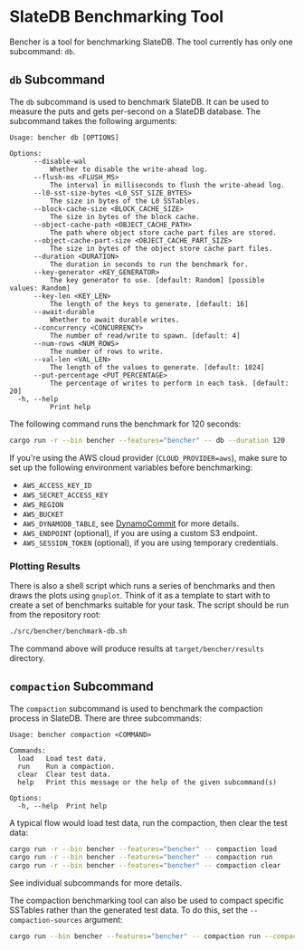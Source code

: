 # SlateDB Benchmarking Tool

Bencher is a tool for benchmarking SlateDB. The tool currently has only one
subcommand: `db`.

## `db` Subcommand

The `db` subcommand is used to benchmark SlateDB. It can be used to measure the
puts and gets per-second on a SlateDB database. The subcommand takes the following
arguments:

```
Usage: bencher db [OPTIONS]

Options:
      --disable-wal
          Whether to disable the write-ahead log.
      --flush-ms <FLUSH_MS>
          The interval in milliseconds to flush the write-ahead log.
      --l0-sst-size-bytes <L0_SST_SIZE_BYTES>
          The size in bytes of the L0 SSTables.
      --block-cache-size <BLOCK_CACHE_SIZE>
          The size in bytes of the block cache.
      --object-cache-path <OBJECT_CACHE_PATH>
          The path where object store cache part files are stored.
      --object-cache-part-size <OBJECT_CACHE_PART_SIZE>
          The size in bytes of the object store cache part files.
      --duration <DURATION>
          The duration in seconds to run the benchmark for.
      --key-generator <KEY_GENERATOR>
          The key generator to use. [default: Random] [possible values: Random]
      --key-len <KEY_LEN>
          The length of the keys to generate. [default: 16]
      --await-durable
          Whether to await durable writes.
      --concurrency <CONCURRENCY>
          The number of read/write to spawn. [default: 4]
      --num-rows <NUM_ROWS>
          The number of rows to write.
      --val-len <VAL_LEN>
          The length of the values to generate. [default: 1024]
      --put-percentage <PUT_PERCENTAGE>
          The percentage of writes to perform in each task. [default: 20]
  -h, --help
          Print help
```

The following command runs the benchmark for 120 seconds:

```bash
cargo run -r --bin bencher --features="bencher" -- db --duration 120
```

If you're using the AWS cloud provider (`CLOUD_PROVIDER=aws`), make sure to set up the
following environment variables before benchmarking:

- `AWS_ACCESS_KEY_ID`
- `AWS_SECRET_ACCESS_KEY`
- `AWS_REGION`
- `AWS_BUCKET`
- `AWS_DYNAMODB_TABLE`, see
  [DynamoCommit](https://docs.rs/object_store/latest/object_store/aws/struct.DynamoCommit.html)
  for more details.
- `AWS_ENDPOINT` (optional), if you are using a custom S3 endpoint.
- `AWS_SESSION_TOKEN` (optional), if you are using temporary credentials. 

### Plotting Results

There is also a shell script which runs a series of benchmarks and then draws
the plots using `gnuplot`. Think of it as a template to start with to create
a set of benchmarks suitable for your task. The script should be run from
the repository root:

```bash
./src/bencher/benchmark-db.sh
```

The command above will produce results at `target/bencher/results` directory. 

## `compaction` Subcommand

The `compaction` subcommand is used to benchmark the compaction process in SlateDB.
There are three subcommands:

```
Usage: bencher compaction <COMMAND>

Commands:
  load   Load test data.
  run    Run a compaction.
  clear  Clear test data.
  help   Print this message or the help of the given subcommand(s)

Options:
  -h, --help  Print help
```

A typical flow would load test data, run the compaction, then clear the test data:

```bash
cargo run -r --bin bencher --features="bencher" -- compaction load
cargo run -r --bin bencher --features="bencher" -- compaction run
cargo run -r --bin bencher --features="bencher" -- compaction clear
```

See individual subcommands for more details.

The compaction benchmarking tool can also be used to compact specific SSTables
rather than the generated test data. To do this, set the `--compaction-sources`
argument:

```bash
cargo run --bin bencher --features="bencher" -- compaction run --compaction-sources="1,2"
```